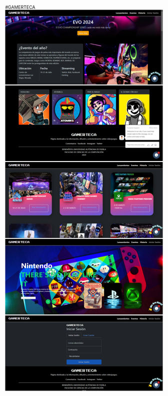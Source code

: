 #GAMERTECA
<img src="https://github.com/MadManJohnSmith/ProyectoHW/blob/e1c82f54c1f36b8d3d6f7cc70f24423aac022f1b/img/Screenshot%202024-10-27%20011028.png" />
<img src="https://github.com/MadManJohnSmith/ProyectoHW/blob/e1c82f54c1f36b8d3d6f7cc70f24423aac022f1b/img/Screenshot%202024-10-27%20011101.png" />
<img src="https://github.com/MadManJohnSmith/ProyectoHW/blob/e1c82f54c1f36b8d3d6f7cc70f24423aac022f1b/img/Screenshot%202024-10-27%20011140.png" />
<img src="https://github.com/MadManJohnSmith/ProyectoHW/blob/e1c82f54c1f36b8d3d6f7cc70f24423aac022f1b/img/Screenshot%202024-10-27%20011217.png" />
<img src="https://github.com/MadManJohnSmith/ProyectoHW/blob/e1c82f54c1f36b8d3d6f7cc70f24423aac022f1b/img/Screenshot%202024-10-27%20011249.png" />

